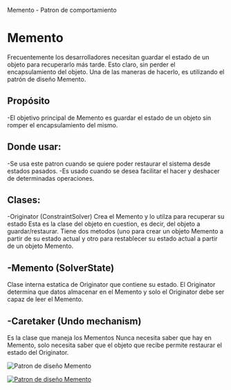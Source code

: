 Memento - Patron de comportamiento

# Memento

Frecuentemente los desarrolladores necesitan guardar el estado de un objeto para recuperarlo más tarde. Esto claro, sin perder el encapsulamiento del objeto. 
Una de las maneras de hacerlo, es utilizando el patrón de diseño Memento. 

## Propósito

-El objetivo principal de Memento es guardar el estado de un objeto sin romper el encapsulamiento del mismo. 

## Donde usar:

-Se usa este patron cuando se quiere poder restaurar el sistema desde estados pasados.
-Es usado cuando se desea facilitar el hacer y deshacer de determinadas operaciones.

## Clases:

-Originator (ConstraintSolver)
Crea el Memento y lo utilza para recuperar su estado
Esta es la clase del objeto en cuestion, es decir, del objeto a guardar/restaurar.
Tiene dos metodos (uno para crear un objeto Memento a partir de su estado actual y otro para restablecer su estado actual a partir de un objeto Memento.

## -Memento (SolverState)

Clase interna estatica de Originator que contiene su estado. El Originator determina que datos almacenar en el Memento y solo el Originator debe ser capaz de leer el Memento.

## -Caretaker (Undo mechanism)

Es la clase que maneja los Mementos
Nunca necesita saber que hay en Memento, solo necesita saber que el objeto que recibe permite restaurar el estado del Originator.

![Patron de diseño Memento](https://drive.google.com/file/d/0B83_9SGe2_UJcGlidjdnZ1loTlk/view)

[![Patron de diseño Memento](http://img.youtube.com/vi/YeisVHBt7l0/0.jpg)](http://www.youtube.com/watch?v=YeisVHBt7l0)


